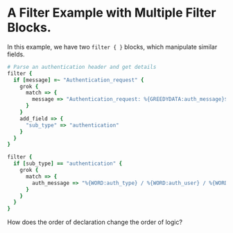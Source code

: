 # A Filter Example with Multiple Filter Blocks.
In this example, we have two `filter { }` blocks, which manipulate similar fields.

```ruby
# Parse an authentication header and get details
filter {
  if [message] =~ "Authentication_request" {
    grok {
      match => {
        message => "Authentication_request: %{GREEDYDATA:auth_message}$"
      }
    }
    add_field => {
      "sub_type" => "authentication"
    }
  }
}

filter {
  if [sub_type] == "authentication" {
    grok {
      match => {
        auth_message => "%{WORD:auth_type} / %{WORD:auth_user} / %{WORD:application}"
      }
    }
  }
}

```
How does the order of declaration change the order of logic?
